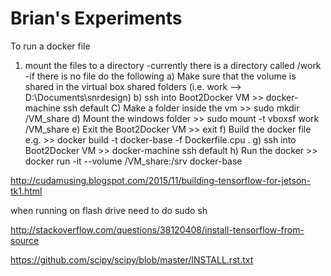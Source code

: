 # Brian's Experiments

To run a docker file
1) mount the files to a directory
	-currently there is a directory called /work
	-if there is no file do the following
	a) Make sure that the volume is shared in the virtual box shared folders (i.e. work --> D:\Documents\snrdesign)
	b) ssh into Boot2Docker VM	>> docker-machine ssh default
	C) Make a folder inside the vm  >> sudo mkdir /VM_share
	d) Mount the windows folder	>> sudo mount -t vboxsf work /VM_share
	e) Exit the Boot2Docker VM	>> exit
	f) Build the docker file e.g.	>> docker build -t docker-base -f Dockerfile.cpu .
	g) ssh into Boot2Docker VM	>> docker-machine ssh default
	h) Run the docker		>> docker run -it --volume /VM_share:/srv docker-base


http://cudamusing.blogspot.com/2015/11/building-tensorflow-for-jetson-tk1.html

when running on flash drive need to do
sudo sh <program>

http://stackoverflow.com/questions/38120408/install-tensorflow-from-source

https://github.com/scipy/scipy/blob/master/INSTALL.rst.txt